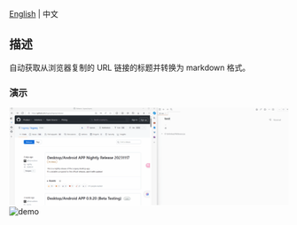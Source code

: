 [English](README.md) | 中文

## 描述

自动获取从浏览器复制的 URL 链接的标题并转换为 markdown 格式。

### 演示

![demo](./demo.gif)
![demo](./demo1.gif)